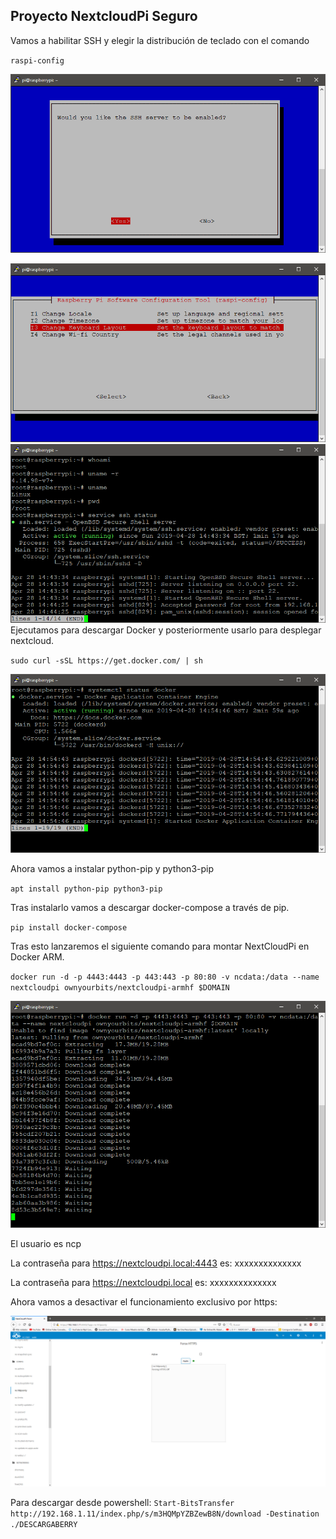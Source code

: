 ## Proyecto NextcloudPi Seguro

Vamos a habilitar SSH y elegir la distribución de teclado con el comando

 `raspi-config`

![Image 2](https://github.com/Yradiel/ProyectoPi/blob/master/RASPBERRY/Image%202.png)

![Image 3](https://github.com/Yradiel/ProyectoPi/blob/master/RASPBERRY/Image%203.png)![Image 1](https://github.com/Yradiel/ProyectoPi/blob/master/RASPBERRY/Image%201.png)Ejecutamos para descargar Docker y posteriormente usarlo para desplegar nextcloud.

`sudo curl -sSL https://get.docker.com/ | sh`

![Image 5](https://github.com/Yradiel/ProyectoPi/blob/master/RASPBERRY/Image%205.png)

Ahora vamos a instalar python-pip y python3-pip

`apt install python-pip python3-pip`

Tras instalarlo vamos a descargar docker-compose a través de pip.

`pip install docker-compose`

Tras esto lanzaremos el siguiente comando para montar NextCloudPi en Docker ARM.

`docker run -d -p 4443:4443 -p 443:443 -p 80:80 -v ncdata:/data --name nextcloudpi ownyourbits/nextcloudpi-armhf $DOMAIN`

![Image 6](https://github.com/Yradiel/ProyectoPi/blob/master/RASPBERRY/Image%206.png)

El usuario es ncp

La contraseña para https://nextcloudpi.local:4443 es: xxxxxxxxxxxxxx

La contraseña  para https://nextcloudpi.local es: xxxxxxxxxxxxxx

Ahora vamos a desactivar el funcionamiento exclusivo por https:

![Image 7](https://github.com/Yradiel/ProyectoPi/blob/master/RASPBERRY/Image%207.png)

Para descargar desde powershell: `Start-BitsTransfer http://192.168.1.11/index.php/s/m3HQMpYZBZewB8N/download -Destination ./DESCARGABERRY`


